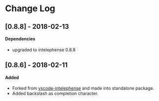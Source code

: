 # Change Log

## [0.8.8] - 2018-02-13
#### Dependencies
* upgraded to intelephense 0.8.8

## [0.8.6] - 2018-02-11
#### Added
* Forked from [vscode-intelephense](https://github.com/bmewburn/vscode-intelephense) and made into standalone package.
* Added backslash as completion character.